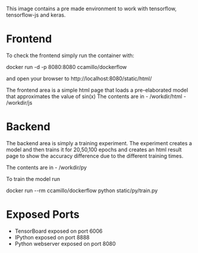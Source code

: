 

This image contains a pre made environment to work with tensorflow, tensorflow-js and keras.

Frontend
========

To check the frontend simply run the container with:

docker run -d -p 8080:8080 ccamillo/dockerflow

 and open your browser to http://localhost:8080/static/html/

The frontend area is a simple html page that loads a pre-elaborated model that approximates the value of sin(x)
The contents are in
    - /workdir/html
    - /workdir/js



Backend
=======

The backend area is simply a training experiment.
The experiment creates a model and then trains it for 20,50,100 epochs and creates an html result page to show the accuracy difference due to the different training times.

The contents are in
    - /workdir/py

To train the model run

docker run --rm ccamillo/dockerflow python static/py/train.py

# Exposed Ports
* TensorBoard exposed on port 6006
* IPython exposed on port 8888
* Python webserver exposed on port 8080